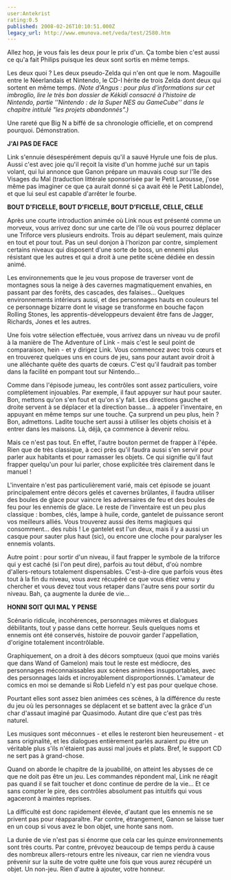 ```yaml
---
user:Antekrist
rating:0.5
published: 2008-02-26T10:10:51.000Z
legacy_url: http://www.emunova.net/veda/test/2580.htm
---
```

Allez hop, je vous fais les deux pour le prix d'un. Ça tombe bien c'est aussi ce qu'a fait Philips puisque les deux sont sortis en même temps.  

Les deux quoi ? Les deux pseudo-Zelda qui n'en ont que le nom. Magouille entre le Néerlandais et Nintendo, le CD-I hérite de trois Zelda dont deux qui sortent en même temps. _(Note d'Angus : pour plus d'informations sur cet imbroglio, lire le très bon dossier de Kékidi consacré à l'histoire de Nintendo, partie ''Nintendo : de la Super NES au GameCube'' dans le chapitre intitulé "les projets abandonnés".)_  

Une rareté que Big N a biffé de sa chronologie officielle, et on comprend pourquoi. Démonstration.  

  

**J'AI PAS DE FACE**  

Link s'ennuie désespérément depuis qu'il a sauvé Hyrule une fois de plus. Aussi c'est avec joie qu'il reçoit la visite d'un homme juché sur un tapis volant, qui lui annonce que Ganon prépare un mauvais coup sur l'île des Visages du Mal (traduction littérale sponsorisée par le Petit Larousse, j'ose même pas imaginer ce que ça aurait donné si ça avait été le Petit Lablonde), et que lui seul est capable d'arrêter le fourbe.  

  

**BOUT D'FICELLE, BOUT D'FICELLE, BOUT D'FICELLE, CELLE, CELLE**  

Après une courte introduction animée où Link nous est présenté comme un morveux, vous arrivez donc sur une carte de l'île où vous pourrez déplacer une Triforce vers plusieurs endroits. Trois au départ seulement, mais quinze en tout et pour tout. Pas un seul donjon à l'horizon par contre, simplement certains niveaux qui disposent d'une sorte de boss, un ennemi plus résistant que les autres et qui a droit à une petite scène dédiée en dessin animé.  

Les environnements que le jeu vous propose de traverser vont de montagnes sous la neige à des cavernes magmatiquement envahies, en passant par des forêts, des cascades, des falaises... Quelques environnements intérieurs aussi, et des personnages hauts en couleurs tel ce personnage bizarre dont le visage se transforme en bouche façon Rolling Stones, les apprentis-développeurs devaient être fans de Jagger, Richards, Jones et les autres.  

Une fois votre sélection effectuée, vous arrivez dans un niveau vu de profil à la manière de The Adventure of Link - mais c'est le seul point de comparaison, hein - et y dirigez Link. Vous commencez avec trois cœurs et en trouverez quelques uns en cours de jeu, sans pour autant avoir droit à une alléchante quête des quarts de cœurs. C'est qu'il faudrait pas tomber dans la facilité en pompant tout sur Nintendo...  

Comme dans l'épisode jumeau, les contrôles sont assez particuliers, voire complètement injouables. Par exemple, il faut appuyer sur haut pour sauter. Bon, mettons qu'on s'en fout et qu'on s'y fait. Les directions gauche et droite servent à se déplacer et la direction basse... à appeler l'inventaire, en appuyant en même temps sur une touche. Ça surprend un peu plus, hein ? Bon, admettons. Ladite touche sert aussi à utiliser les objets choisis et à entrer dans les maisons. Là, déjà, ça commence à devenir relou.  

Mais ce n'est pas tout. En effet, l'autre bouton permet de frapper à l'épée. Rien que de très classique, à ceci près qu'il faudra aussi s'en servir pour parler aux habitants et pour ramasser les objets. Ce qui signifie qu'il faut frapper quelqu'un pour lui parler, chose explicitée très clairement dans le manuel !  

L'inventaire n'est pas particulièrement varié, mais cet épisode se jouant principalement entre décors gelés et cavernes brûlantes, il faudra utiliser des boules de glace pour vaincre les adversaires de feu et des boules de feu pour les ennemis de glace. Le reste de l'inventaire est un peu plus classique : bombes, clés, lampe à huile, corde, gantelet de puissance seront vos meilleurs alliés. Vous trouverez aussi des items magiques qui consomment... des rubis ! Le gantelet est l'un deux, mais il y a aussi un casque pour sauter plus haut (sic), ou encore une cloche pour paralyser les ennemis volants.  

Autre point : pour sortir d'un niveau, il faut frapper le symbole de la triforce qui y est caché (si l'on peut dire), parfois au tout début, d'où nombre d'allers-retours totalement dispensables. C'est-à-dire que parfois vous êtes tout à la fin du niveau, vous avez récupéré ce que vous étiez venu y chercher et vous devez tout vous retaper dans l'autre sens pour sortir du niveau. Bah, ça augmente la durée de vie...  

  

**HONNI SOIT QUI MAL Y PENSE**  

Scénario ridicule, incohérences, personnages mièvres et dialogues débilitants, tout y passe dans cette horreur. Seuls quelques noms et ennemis ont été conservés, histoire de pouvoir garder l'appellation, d'origine totalement incontrôlable.  

Graphiquement, on a droit à des décors somptueux (quoi que moins variés que dans Wand of Gamelon) mais tout le reste est médiocre, des personnages méconnaissables aux scènes animées insupportables, avec des personnages laids et incroyablement disproportionnés. L'amateur de comics en moi se demande si Rob Liefeld n'y est pas pour quelque chose.  

Pourtant elles sont assez bien animées ces scènes, à la différence du reste du jeu où les personnages se déplacent et se battent avec la grâce d'un char d'assaut imaginé par Quasimodo. Autant dire que c'est pas très naturel.  

Les musiques sont méconnues - et elles le resteront bien heureusement - et sans originalité, et les dialogues entièrement parlés auraient pu être un véritable plus s'ils n'étaient pas aussi mal joués et plats. Bref, le support CD ne sert pas à grand-chose.  

Quand on aborde le chapitre de la jouabilité, on atteint les abysses de ce que ne doit pas être un jeu. Les commandes répondent mal, Link ne réagit pas quand il se fait toucher et donc continue de perdre de la vie... Et ce sans compter le pire, des contrôles absolument pas intuitifs qui vous agaceront à maintes reprises.  

La difficulté est donc rapidement élevée, d'autant que les ennemis ne se privent pas pour réapparaître. Par contre, étrangement, Ganon se laisse tuer en un coup si vous avez le bon objet, une honte sans nom.  

La durée de vie n'est pas si énorme que cela car les quinze environnements sont très courts. Par contre, prévoyez beaucoup de temps perdu à cause des nombreux allers-retours entre les niveaux, car rien ne viendra vous prévenir sur la suite de votre quête une fois que vous aurez récupéré un objet. Un non-jeu. Rien d'autre à ajouter, votre honneur.